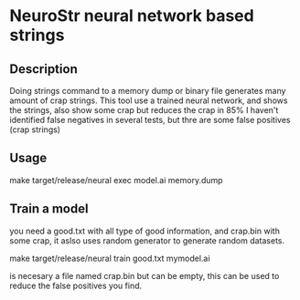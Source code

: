 # NeuroStr  neural network based strings

## Description

Doing strings command to a memory dump or binary file generates many amount of crap strings.
This tool use a trained neural network, and shows the strings, also show some crap but reduces the crap in 85%
I haven't identified false negatives in several tests, but thre are some false positives (crap strings)



## Usage

make
target/release/neural exec model.ai memory.dump


## Train a model

you need a good.txt with all type of good information, and crap.bin with some crap, it aslso uses random generator to generate random datasets.

make
target/release/neural train good.txt mymodel.ai

is necesary a file named crap.bin but can be empty, this can be used to reduce the false positives you find.



